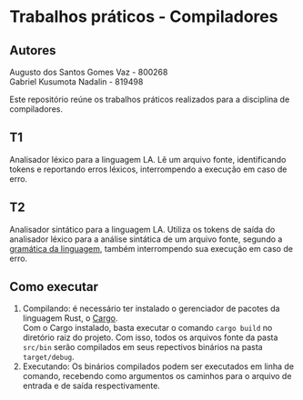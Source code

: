 # Trabalhos práticos - Compiladores
## Autores
Augusto dos Santos Gomes Vaz - 800268\
Gabriel Kusumota Nadalin - 819498

Este repositório reúne os trabalhos práticos realizados para a disciplina de compiladores.

## T1
Analisador léxico para a linguagem LA. Lê um arquivo fonte, identificando tokens e reportando erros léxicos, interrompendo a execução em caso de erro.

## T2
Analisador sintático para a linguagem LA. Utiliza os tokens de saída do analisador léxico para a análise sintática de um arquivo fonte,
segundo a [gramática da linguagem](gramatica.txt), também interrompendo sua execução em caso de erro.

## Como executar
1. Compilando: é necessário ter instalado o gerenciador de pacotes da linguagem Rust, o [Cargo](https://doc.rust-lang.org/cargo/getting-started/installation.html).\
Com o Cargo instalado, basta executar o comando `cargo build` no diretório raiz do projeto. Com isso, todos os arquivos
fonte da pasta `src/bin` serão compilados em seus repectivos binários na pasta `target/debug`.
2. Executando: Os binários compilados podem ser executados em linha de comando, recebendo como argumentos os caminhos para o
arquivo de entrada e de saída respectivamente.
